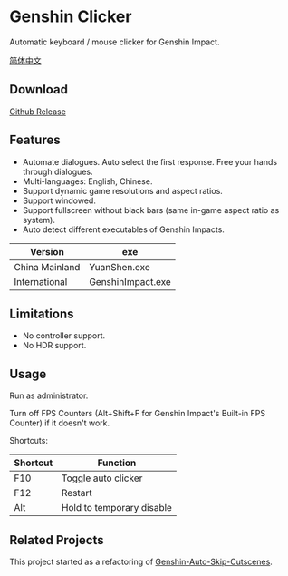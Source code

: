 # Genshin Clicker

Automatic keyboard / mouse clicker for Genshin Impact.

[简体中文](README.zh.md)

## Download

[Github Release](https://github.com/T2hhbmEK/genshin-clicker/releases/latest)

## Features

- Automate dialogues. Auto select the first response. Free your hands through dialogues.
- Multi-languages: English, Chinese.
- Support dynamic game resolutions and aspect ratios.
- Support windowed.
- Support fullscreen without black bars (same in-game aspect ratio as system).
- Auto detect different executables of Genshin Impacts.

| Version | exe |
| ------- | --- |
| China Mainland | YuanShen.exe |
| International | GenshinImpact.exe |

## Limitations

- No controller support.
- No HDR support.

## Usage

Run as administrator.

Turn off FPS Counters (Alt+Shift+F for Genshin Impact's Built-in FPS Counter) if it doesn't work.

Shortcuts:

| Shortcut | Function |
| -------- | -------- |
| F10 | Toggle auto clicker |
| F12 | Restart |
| Alt | Hold to temporary disable |

## Related Projects

This project started as a refactoring of [Genshin-Auto-Skip-Cutscenes](https://github.com/iyzyi/Genshin-Auto-Skip-Cutscenes).
